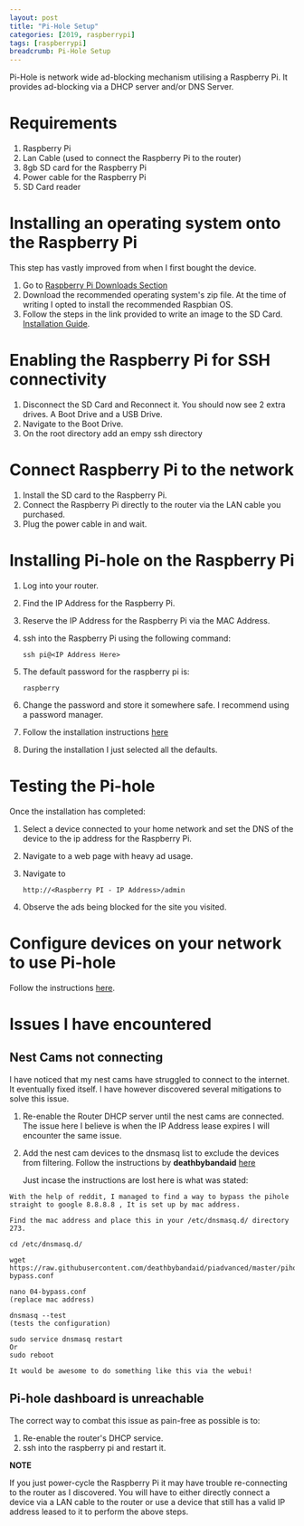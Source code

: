 ```yaml
---
layout: post
title: "Pi-Hole Setup"
categories: [2019, raspberrypi]
tags: [raspberrypi]
breadcrumb: Pi-Hole Setup
---
```


Pi-Hole is network wide ad-blocking mechanism utilising a Raspberry Pi. It provides ad-blocking via a DHCP server and/or DNS Server.

# Requirements
1. Raspberry Pi
2. Lan Cable (used to connect the Raspberry Pi to the router)
3. 8gb SD card for the Raspberry Pi
4. Power cable for the Raspberry Pi
5. SD Card reader

# Installing an operating system onto the Raspberry Pi

This step has vastly improved from when I first bought the device.

1. Go to [Raspberry Pi Downloads Section](https://www.raspberrypi.org/downloads/raspbian/)
2. Download the recommended operating system's zip file. At the time of writing I opted to install the recommended Raspbian OS.
3. Follow the steps in the link provided to write an image to the SD Card. [Installation Guide](https://www.raspberrypi.org/documentation/installation/installing-images/README.md).

# Enabling the Raspberry Pi for SSH connectivity

1. Disconnect the SD Card and Reconnect it. You should now see 2 extra drives. A Boot Drive and a USB Drive.
2. Navigate to the Boot Drive.
3. On the root directory add an empy ssh directory

# Connect Raspberry Pi to the network

1. Install the SD card to the Raspberry Pi.
2. Connect the Raspberry Pi directly to the router via the LAN cable you purchased.
3. Plug the power cable in and wait.

# Installing Pi-hole on the Raspberry Pi

1. Log into your router.
2. Find the IP Address for the Raspberry Pi.
3. Reserve the IP Address for the Raspberry Pi via the MAC Address.
4. ssh into the Raspberry Pi using the following command:

    `ssh pi@<IP Address Here>`

5. The default password for the raspberry pi is: 
   
   `raspberry`

6. Change the password and store it somewhere safe. I recommend using a password manager.
7. Follow the installation instructions [here](https://github.com/pi-hole/pi-hole)
8. During the installation I just selected all the defaults.

# Testing the Pi-hole

Once the installation has completed:

1. Select a device connected to your home network and set the DNS of the device to the ip address for the Raspberry Pi.
2. Navigate to a web page with heavy ad usage.
3. Navigate to

    `http://<Raspberry PI - IP Address>/admin`

4. Observe the ads being blocked for the site you visited.

# Configure devices on your network to use Pi-hole

Follow the instructions [here](https://discourse.pi-hole.net/t/how-do-i-configure-my-devices-to-use-pi-hole-as-their-dns-server/245).

# Issues I have encountered

## Nest Cams not connecting

I have noticed that my nest cams have struggled to connect to the internet. It eventually fixed itself. I have however discovered several mitigations to solve this issue.

1. Re-enable the Router DHCP server until the nest cams are connected. The issue here I believe is when the IP Address lease expires I will encounter the same issue.
   
2. Add the nest cam devices to the dnsmasq list to exclude the devices from filtering. Follow the instructions by **deathbybandaid** [here](https://discourse.pi-hole.net/t/exclude-certain-lan-addresses-from-filtering/2014/13)

    Just incase the instructions are lost here is what was stated:

```
With the help of reddit, I managed to find a way to bypass the pihole straight to google 8.8.8.8 , It is set up by mac address.

Find the mac address and place this in your /etc/dnsmasq.d/ directory 273.

cd /etc/dnsmasq.d/

wget https://raw.githubusercontent.com/deathbybandaid/piadvanced/master/piholetweaks/dnsmasqtweaks/04-bypass.conf

nano 04-bypass.conf
(replace mac address)

dnsmasq --test
(tests the configuration)

sudo service dnsmasq restart
Or
sudo reboot

It would be awesome to do something like this via the webui!
```

## Pi-hole dashboard is unreachable

The correct way to combat this issue as pain-free as possible is to:
1. Re-enable the router's DHCP service.
2. ssh into the raspberry pi and restart it.

**NOTE**

If you just power-cycle the Raspberry Pi it may have trouble re-connecting to the router as I discovered. You will have to either directly connect a device via a LAN cable to the router or use a device that still has a valid IP address leased to it to perform the above steps.